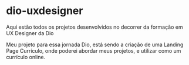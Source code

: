 # dio-uxdesigner
Aqui estão todos os projetos desenvolvidos no decorrer da formação em UX Designer da Dio

Meu projeto para essa jornada Dio, está sendo a criação de uma Landing Page Currículo, onde poderei abordar meus projetos, e utilizar como um currículo online.
